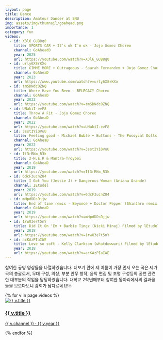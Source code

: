 ```yaml
---
layout: page
title: Dance
description: Amateur Dancer at SNU
img: assets/img/thumnail/goahead.png
importance: 1
category: fun
videos:
  - id: X3l6_GUB8q0
    title: SPORTS CAR + It’s ok I’m ok - Jojo Gomez Choreo
    channel: GoAheadD
    year: 2025
    url: https://youtube.com/watch?v=X3l6_GUB8q0
  - id: urly6X8rKXo
    title: GIMME MORE + Outrageous - Saarah Fernandex + Jojo Gomez Choreo 
    channel: GoAheaD
    year: 2023
    url: https://www.youtube.com/watch?v=urly6X8rKXo
  - id: tmSDNdcOZNQ 
    title: Where Have You Been - BELEGACY Choreo 
    channel: GoAheaD
    year: 2022
    url: https://youtube.com/watch?v=tmSDNdcOZNQ
  - id: UNakiI-evF8
    title: Throw A Fit - Jojo Gomez Choreo
    channel: GoAheaD
    year: 2022
    url: https://youtube.com/watch?v=UNakiI-evF8
  - id: 3sstIYiOVuU
    title: Feeling good - Michael Buble + Buttons - The Pussycat Dolls
    channel: GoAheaD
    year: 2022
    url: https://youtube.com/watch?v=3sstIYiOVuU
  - id: If3rRKm_R3k
    title: 2-H.E.R & Mantra-Troyboi
    channel: GoAheaD
    year: 2019
    url: https://youtube.com/watch?v=If3rRKm_R3k
  - id: 6dcF3ucnZ84
    title: I Got You (Jessie J) + Dangerous Woman (Ariana Grande)
    channel: IEtudel
    year: 2019
    url: https://youtube.com/watch?v=6dcF3ucnZ84
  - id: mHpdDDsDjjw
    title: End of time remix - Beyonce + Doctor Pepper (Shintaro remix) - CL x Diplo x RIFF RAFF x OG Maco (Waack of the world in feedback competition 4)
    channel: GoAheaD
    year: 2019
    url: https://youtube.com/watch?v=mHpdDDsDjjw
  - id: 1rw03e7t5nY
    title: Did It On 'Em + Barbie Tingz (Nicki Minaj) Filmed by lEtudel
    year: 2018
    url: https://youtube.com/watch?v=1rw03e7t5nY
  - id: acKAzPIaIWE
    title: Love so soft - Kelly Clarkson (whatdowwari) Filmed by lEtudel
    year: 2018
    url: https://youtube.com/watch?v=acKAzPIaIWE
---
```


<p>참여한 공영 영상들을 나열하였습니다. 더보기 란에 제 이름이 가장 먼저 오는 곡은 제가 곡의 총괄로서, 무대 구성, 의상, 부분 안무 창작, 음악 편집 및 조명 구성등의 공연 관련한 대부분의 작업을 담당하였습니다. 대학교 2학년때부터 참여한 동아리에서의 결과물들을 모으다보니 감회가 남다르네요!🔥 </p>

<div class="ott-grid">
  {% for v in page.videos %}
    <a class="ott-card" href="{{ v.url }}" target="_blank" rel="noopener">
      <div class="thumb">
        <img src="https://img.youtube.com/vi/{{ v.id }}/hqdefault.jpg" alt="{{ v.title }}">
      </div>
      <div class="meta">
        <h3 class="title">{{ v.title }}</h3>
        <p class="sub">{{ v.channel }} · {{ v.year }}</p>
      </div>
    </a>
  {% endfor %}
</div>

